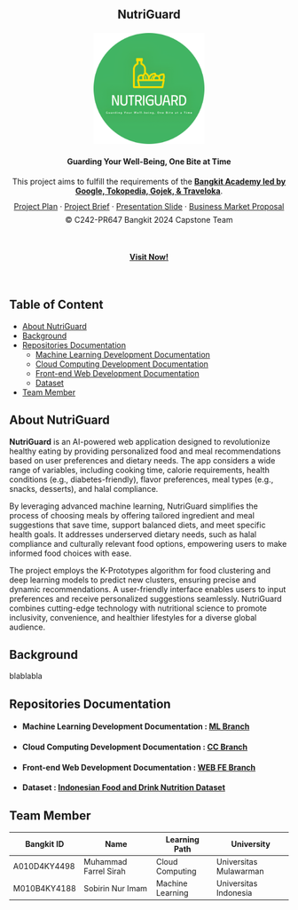 ## <p align="center">NutriGuard</p>

<p align="center">
  <img src="logo.png" width="200" height="200" alt="NutriGuard Logo">
</p>

#### <p align="center">Guarding Your Well-Being, One Bite at Time</p>

<p align="center">This project aims to fulfill the requirements of the <strong><a href="https://grow.google/intl/id_id/bangkit/?tab=machine-learning">Bangkit Academy led by Google, Tokopedia, Gojek, & Traveloka</a></strong>.</p>

<p align="center" style="margin-bottom: 20px; line-height: 0.8;">
    <a href="https://example.com">Project Plan</a> &middot;
    <a href="https://drive.google.com/file/d/1lV2Yl1h0pj63MZvE62RV2WBLuhlicLU6/view?usp=sharing">Project Brief</a> &middot;
    <a href="https://example.com](https://www.canva.com/design/DAGYnLpdC4o/s8vpCo4-mFged6tLuGE4cg/edit">Presentation Slide</a> &middot;
    <a href="https://example.com">Business Market Proposal</a> 
</p>
<p align="center" style="margin-top: -10px;">© C242-PR647 Bangkit 2024 Capstone Team</p>
</br>

#### <p align="center"> <a href="https://example.com"> Visit Now!</a> </p>

</br>

## Table of Content

- [About NutriGuard](#about-nutriguard)
- [Background](#background)
- [Repositories Documentation](#repositories-documentation)
  - [Machine Learning Development Documentation](#machine-learning-development-documentation)
  - [Cloud Computing Development Documentation](#cloud-computing-development-documentation)
  - [Front-end Web Development Documentation](#front-end-web-development-documentation)
  - [Dataset](#dataset)
- [Team Member](#team-member)

## About NutriGuard

**NutriGuard** is an AI-powered web application designed to revolutionize healthy eating by providing personalized food and meal recommendations based on user preferences and dietary needs. The app considers a wide range of variables, including cooking time, calorie requirements, health conditions (e.g., diabetes-friendly), flavor preferences, meal types (e.g., snacks, desserts), and halal compliance.

By leveraging advanced machine learning, NutriGuard simplifies the process of choosing meals by offering tailored ingredient and meal suggestions that save time, support balanced diets, and meet specific health goals. It addresses underserved dietary needs, such as halal compliance and culturally relevant food options, empowering users to make informed food choices with ease.

The project employs the K-Prototypes algorithm for food clustering and deep learning models to predict new clusters, ensuring precise and dynamic recommendations. A user-friendly interface enables users to input preferences and receive personalized suggestions seamlessly. NutriGuard combines cutting-edge technology with nutritional science to promote inclusivity, convenience, and healthier lifestyles for a diverse global audience.


## Background

blablabla

## Repositories Documentation

- #### Machine Learning Development Documentation : [ML Branch](https://github.com/NutriGuard/ml)
- #### Cloud Computing Development Documentation : [CC Branch](https://github.com/NutriGuard/cc)
- #### Front-end Web Development Documentation : [WEB FE Branch](https://github.com/NutriGuard/web-fe)
- #### Dataset : [Indonesian Food and Drink Nutrition Dataset](https://docs.google.com/spreadsheets/d/1ckybW4EpxQYZVbMQkAwzNxdvdCg9IvjF/edit?gid=441525641#gid=441525641)

## Team Member

| Bangkit ID   | Name                  | Learning Path      | University             |
| ------------ | --------------------- | ------------------ | ---------------------- |
| A010D4KY4498 | Muhammad Farrel Sirah | Cloud Computing    | Universitas Mulawarman |
| M010B4KY4188 | Sobirin Nur Imam      | Machine Learning   | Universitas Indonesia  |
